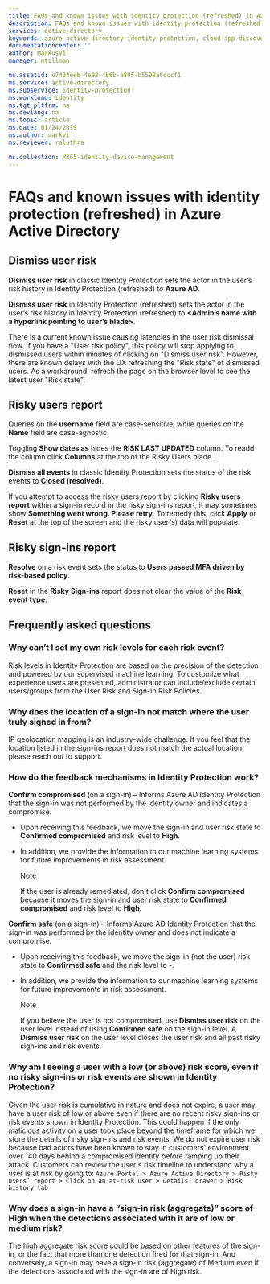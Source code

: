 ```yaml
---
title: FAQs and known issues with identity protection (refreshed) in Azure Active Directory | Microsoft Docs
description: FAQs and known issues with identity protection (refreshed) in Azure Active Directory.
services: active-directory
keywords: azure active directory identity protection, cloud app discovery, managing applications, security, risk, risk level, vulnerability, security policy
documentationcenter: ''
author: MarkusVi
manager: mtillman

ms.assetid: e7434eeb-4e98-4b6b-a895-b5598a6cccf1
ms.service: active-directory
ms.subservice: identity-protection
ms.workload: identity
ms.tgt_pltfrm: na
ms.devlang: na
ms.topic: article
ms.date: 01/24/2019
ms.author: markvi
ms.reviewer: raluthra

ms.collection: M365-identity-device-management
---
```

# FAQs and known issues with identity protection (refreshed) in Azure Active Directory


## Dismiss user risk

**Dismiss user risk** in classic Identity Protection sets the actor in the user’s risk history in Identity Protection (refreshed) to **Azure AD**.


**Dismiss user risk** in Identity Protection (refreshed) sets the actor in the user’s risk history in Identity Protection (refreshed) to **\<Admin’s name with a hyperlink pointing to user’s blade\>**.

There is a current known issue causing latencies in the user risk dismissal flow. If you have a "User risk policy", this policy will stop applying to dismissed users within minutes of clicking on "Dismiss user risk". However, there are known delays with the UX refreshing the "Risk state" of dismissed users. As a workaround, refresh the page on the browser level to see the latest user "Risk state".


## Risky users report

Queries on the **username** field are case-sensitive, while queries on the **Name** field are case-agnostic.

Toggling **Show dates as** hides the **RISK LAST UPDATED** column. To readd the column click **Columns** at the top of the Risky Users blade.

**Dismiss all events** in classic Identity Protection sets the status of the risk events to **Closed (resolved)**.

If you attempt to access the risky users report by clicking **Risky users report** within a sign-in record in the risky sign-ins report, it may sometimes show **Something went wrong. Please retry**. To remedy this, click **Apply** or **Reset** at the top of the screen and the risky user(s) data will populate.


## Risky sign-ins report

**Resolve** on a risk event sets the status to **Users passed MFA driven by risk-based policy**.

**Reset** in the **Risky Sign-ins** report does not clear the value of the **Risk event type**.


## Frequently asked questions

### Why can’t I set my own risk levels for each risk event?

Risk levels in Identity Protection are based on the precision of the detection and powered by our supervised machine learning. To customize what experience users are presented, administrator can include/exclude certain users/groups from the User Risk and Sign-In Risk Policies.


### Why does the location of a sign-in not match where the user truly signed in from?

IP geolocation mapping is an industry-wide challenge. If you feel that the location listed in the sign-ins report does not match the actual location, please reach out to support. 


### How do the feedback mechanisms in Identity Protection work?

**Confirm compromised** (on a sign-in) – Informs Azure AD Identity Protection that the sign-in was not performed by the identity owner and indicates a compromise.

- Upon receiving this feedback, we move the sign-in and user risk state to **Confirmed compromised** and risk level to **High**.

- In addition, we provide the information to our machine learning systems for future improvements in risk assessment.

    > [!NOTE]
    > If the user is already remediated, don't click **Confirm compromised** because it moves the sign-in and user risk state to **Confirmed compromised** and risk level to **High**.

**Confirm safe** (on a sign-in) – Informs Azure AD Identity Protection that the sign-in was performed by the identity owner and does not indicate a compromise.

- Upon receiving this feedback, we move the sign-in (not the user) risk state to **Confirmed safe** and the risk level to **-**.

- In addition, we provide the information to our machine learning systems for future improvements in risk assessment.

    > [!NOTE]
    > If you believe the user is not compromised, use **Dismiss user risk** on the user level instead of using **Confirmed safe** on the sign-in level. A **Dismiss user risk** on the user level closes the user risk and all past risky sign-ins and risk events.



### Why am I seeing a user with a low (or above) risk score, even if no risky sign-ins or risk events are shown in Identity Protection?

Given the user risk is cumulative in nature and does not expire, a user may have a user risk of low or above even if there are no recent risky sign-ins or risk events shown in Identity Protection. This could happen if the only malicious activity on a user took place beyond the timeframe for which we store the details of risky sign-ins and risk events. We do not expire user risk because bad actors have been known to stay in customers' environment over 140 days behind a compromised identity before ramping up their attack. Customers can review the user's risk timeline to understand why a user is at risk by going to: `Azure Portal > Azure Active Directory > Risky users’ report > Click on an at-risk user > Details’ drawer > Risk history tab`

### Why does a sign-in have a “sign-in risk (aggregate)” score of High when the detections associated with it are of low or medium risk?

The high aggregate risk score could be based on other features of the sign-in, or the fact that more than one detection fired for that sign-in. And conversely, a sign-in may have a sign-in risk (aggregate) of Medium even if the detections associated with the sign-in are of High risk. 
